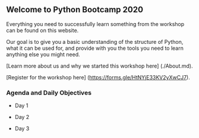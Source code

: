 ## Welcome to Python Bootcamp 2020

Everything you need to successfully learn something from the workshop can be found on this website. 

Our goal is to give you a basic understanding of the structure of Python, what it can be used for, and provide with you the tools you need to learn anything else you might need. 

[Learn more about us and why we started this workshop here] (./About.md).

[Register for the workshop here] (https://forms.gle/HtNYjE33KV2yXwCJ7).

### Agenda and Daily Objectives

- Day 1

- Day 2

- Day 3


